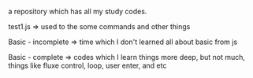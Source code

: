 a repository which has all my study codes.

test1.js => used to the some commands and other things

Basic - incomplete => time which I don't learned all about basic from js

Basic - complete => codes which I learn things more deep, but not much, things like fluxe control, loop, user enter, and etc
